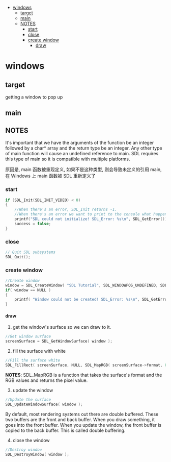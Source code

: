 - [windows](#windows)
  - [target](#target)
  - [main](#main)
  - [NOTES](#notes)
    - [start](#start)
    - [close](#close)
    - [create window](#create-window)
      - [draw](#draw)

# windows

## target

getting a window to pop up

## main

## NOTES

It's important that we have the arguments of the function be an integer followed by a char\* array and the return type be an integer. Any other type of main function will cause an undefined reference to main. SDL requires this type of main so it is compatible with multiple platforms.

原因是, main 函数被重现定义, 如果不是这种类型, 则会导致未定义的引用 main, 在 Windows 上
main 函数被 SDL 重新定义了

### start

```cpp
if (SDL_Init(SDL_INIT_VIDEO) < 0)
{
    //When there's an error, SDL_Init returns -1.
    //When there's an error we want to print to the console what happened
    printf("SDL could not initialize! SDL_Error: %s\n", SDL_GetError());
    success = false;
}
```

### close

```cpp
// Quit SDL subsystems
SDL_Quit();
```

### create window

```cpp
//Create window
window = SDL_CreateWindow( "SDL Tutorial", SDL_WINDOWPOS_UNDEFINED, SDL_WINDOWPOS_UNDEFINED, SCREEN_WIDTH, SCREEN_HEIGHT, SDL_WINDOW_SHOWN );
if( window == NULL )
{
    printf( "Window could not be created! SDL_Error: %s\n", SDL_GetError() );
}
```

#### draw

1. get the window's surface so we can draw to it.

```cpp
//Get window surface
screenSurface = SDL_GetWindowSurface( window );
```

2. fill the surface with white

```cpp
//Fill the surface white
SDL_FillRect( screenSurface, NULL, SDL_MapRGB( screenSurface->format, 0xFF, 0xFF, 0xFF ) );
```

**NOTES**: SDL_MapRGB is a function that takes the surface's format and the RGB values and returns the pixel value.

3. update the window

```cpp
//Update the surface
SDL_UpdateWindowSurface( window );
```

By default, most rendering systems out there are double buffered. These two buffers are the front and back buffer. When you draw something, it goes into the front buffer. When you update the window, the front buffer is copied to the back buffer. This is called double buffering.

4. close the window

```cpp
//Destroy window
SDL_DestroyWindow( window );
```
